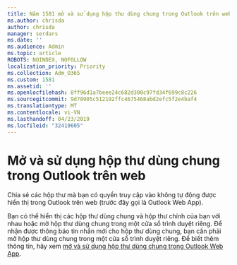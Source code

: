 ```yaml
---
title: Năm 1581 mở và sử dụng hộp thư dùng chung trong Outlook trên web
ms.author: chrisda
author: chrisda
manager: serdars
ms.date: ''
ms.audience: Admin
ms.topic: article
ROBOTS: NOINDEX, NOFOLLOW
localization_priority: Priority
ms.collection: Adm_O365
ms.custom: 1581
ms.assetid: ''
ms.openlocfilehash: 8ff96d1a7beee24c682d300c97fd34f699c8c226
ms.sourcegitcommit: 9d78905c512192ffc4675468abd2efc5f2e4baf4
ms.translationtype: MT
ms.contentlocale: vi-VN
ms.lasthandoff: 04/23/2019
ms.locfileid: "32419605"
---
```

# <a name="open-and-use-a-shared-mailbox-in-outlook-on-the-web"></a>Mở và sử dụng hộp thư dùng chung trong Outlook trên web

Chia sẻ các hộp thư mà bạn có quyền truy cập vào không tự động được hiển thị trong Outlook trên web (trước đây gọi là Outlook Web App).

Bạn có thể hiển thị các hộp thư dùng chung và hộp thư chính của bạn với nhau hoặc mở hộp thư dùng chung trong một cửa sổ trình duyệt riêng. Để nhận được thông báo tin nhắn mới cho hộp thư dùng chung, bạn cần phải mở hộp thư dùng chung trong một cửa sổ trình duyệt riêng. Để biết thêm thông tin, hãy xem [mở và sử dụng hộp thư dùng chung trong Outlook Web App](https://support.office.com/article/BC127866-42BE-4DE7-92AE-1EF2F787FD5C).

